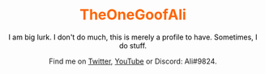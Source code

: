 <h1 align="center"><span style="color: #ff6600;">TheOneGoofAli</span></h1>
<p align="center"><span style="color: #000000;">I am big lurk. I don't do much, this is merely a profile to have. Sometimes, I do stuff.</span></p>
<p align="center">Find me on <a title="Twitter" href="https://twitter.com/theonegoofali">Twitter</a>, <a title="YouTube... don't expect much here, though." href="https://www.youtube.com/channel/UCanXaAdRKAiUeWb5ADKdRqw">YouTube</a> or Discord: Ali#9824.</p>
